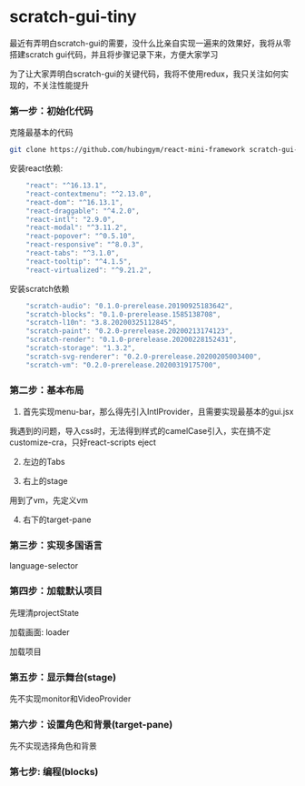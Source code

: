 # scratch-gui-tiny
最近有弄明白scratch-gui的需要，没什么比亲自实现一遍来的效果好，我将从零搭建scratch gui代码，并且将步骤记录下来，方便大家学习

为了让大家弄明白scratch-gui的关键代码，我将不使用redux，我只关注如何实现的，不关注性能提升



### 第一步：初始化代码

克隆最基本的代码

```bash
git clone https://github.com/hubingym/react-mini-framework scratch-gui-tiny
```

安装react依赖:

```javascript
    "react": "^16.13.1",
    "react-contextmenu": "^2.13.0",
    "react-dom": "^16.13.1",
    "react-draggable": "^4.2.0",
    "react-intl": "2.9.0",
    "react-modal": "^3.11.2",
    "react-popover": "^0.5.10",
    "react-responsive": "^8.0.3",
    "react-tabs": "^3.1.0",
    "react-tooltip": "^4.1.5",
    "react-virtualized": "^9.21.2",
```

安装scratch依赖

```javascript
    "scratch-audio": "0.1.0-prerelease.20190925183642",
    "scratch-blocks": "0.1.0-prerelease.1585138708",
    "scratch-l10n": "3.8.20200325112845",
    "scratch-paint": "0.2.0-prerelease.20200213174123",
    "scratch-render": "0.1.0-prerelease.20200228152431",
    "scratch-storage": "1.3.2",
    "scratch-svg-renderer": "0.2.0-prerelease.20200205003400",
    "scratch-vm": "0.2.0-prerelease.20200319175700",
```



### 第二步：基本布局

1) 首先实现menu-bar，那么得先引入IntlProvider，且需要实现最基本的gui.jsx

我遇到的问题，导入css时，无法得到样式的camelCase引入，实在搞不定customize-cra，只好react-scripts eject

2) 左边的Tabs

3) 右上的stage

用到了vm，先定义vm

4) 右下的target-pane



### 第三步：实现多国语言

language-selector



### 第四步：加载默认项目

先理清projectState

加载画面: loader

加载项目



### 第五步：显示舞台(stage)

先不实现monitor和VideoProvider



### 第六步：设置角色和背景(target-pane)

先不实现选择角色和背景



### 第七步: 编程(blocks)







